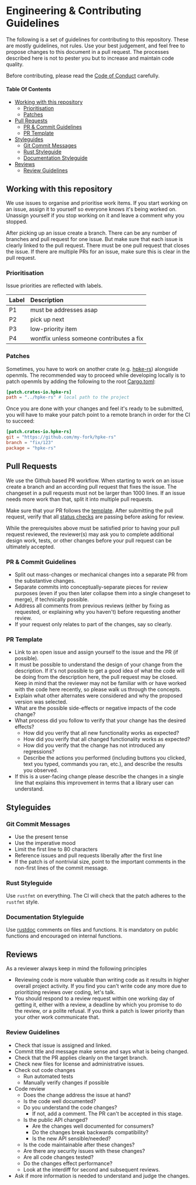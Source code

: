 # Engineering & Contributing Guidelines

The following is a set of guidelines for contributing to this repository.
These are mostly guidelines, not rules.
Use your best judgement, and feel free to propose changes to this document in a pull request.
The processes described here is not to pester you but to increase and maintain code quality.

Before contributing, please read the [Code of Conduct](https://github.com/openmls/openmls/CODE_OF_CONDUCT.md) carefully.

#### Table Of Contents

- [Working with this repository](#working-with-this-repository)
  - [Prioritisation](#prioritisation)
  - [Patches](#patches)
- [Pull Requests](#pull-requests)
  - [PR & Commit Guidelines](#pr--commit-guidelines)
  - [PR Template](#pr-template)
- [Styleguides](#styleguides)
  - [Git Commit Messages](#git-commit-messages)
  - [Rust Styleguide](#rust-styleguide)
  - [Documentation Styleguide](#documentation-styleguide)
- [Reviews](#reviews)
  - [Review Guidelines](#review-guidelines)

## Working with this repository

We use issues to organise and prioritise work items.
If you start working on an issue, assign it to yourself so everyone knows it's being worked on.
Unassign yourself if you stop working on it and leave a comment why you stopped.

After picking up an issue create a branch.
There can be any number of branches and pull request for one issue.
But make sure that each issue is clearly linked to the pull request.
There must be one pull request that closes the issue.
If there are multiple PRs for an issue, make sure this is clear in the pull request.

### Prioritisation

Issue priorities are reflected with labels.

| Label | Description                              |
| :---- | :--------------------------------------- |
| P1    | must be addresses asap                   |
| P2    | pick up next                             |
| P3    | low-priority item                        |
| P4    | wontfix unless someone contributes a fix |

### Patches

Sometimes, you have to work on another crate (e.g. [hpke-rs](https://crates.io/crates/hpke-rs)) alongside openmls. The 
recommended way to proceed while developing locally is to patch openmls by adding the following to the root [Cargo.toml](./Cargo.toml): 
```toml
[patch.crates-io.hpke-rs]
path = "../hpke-rs" # local path to the project
```
Once you are done with your changes and feel it's ready to be submitted, you will have to make your patch point to a
remote branch in order for the CI to succeed:
```toml
[patch.crates-io.hpke-rs]
git = "https://github.com/my-fork/hpke-rs"
branch = "fix/123"
package = "hpke-rs"
```

## Pull Requests

We use the Github based PR workflow.
When starting to work on an issue create a branch and an according pull request that fixes the issue.
The changeset in a pull requests must not be larger than 1000 lines.
If an issue needs more work than that, split it into multiple pull requests.

Make sure that your PR follows the [template](#pr-template).
After submitting the pull request, verify that all [status checks](https://help.github.com/articles/about-status-checks/) are passing before asking for review.

While the prerequisites above must be satisfied prior to having your pull request reviewed, the reviewer(s) may ask you to complete additional design work, tests, or other changes before your pull request can be ultimately accepted.

### PR & Commit Guidelines

- Split out mass-changes or mechanical changes into a separate PR from the substantive changes.
- Separate commits into conceptually-separate pieces for review purposes (even if you then later collapse them into a single changeset to merge), if technically possible.
- Address all comments from previous reviews (either by fixing as requested, or explaining why you haven't) before requesting another review.
- If your request only relates to part of the changes, say so clearly.

### PR Template

- Link to an open issue and assign yourself to the issue and the PR (if possible).
- It must be possible to understand the design of your change from the description. If it's not possible to get a good idea of what the code will be doing from the description here, the pull request may be closed. Keep in mind that the reviewer may not be familiar with or have worked with the code here recently, so please walk us through the concepts.
- Explain what other alternates were considered and why the proposed version was selected.
- What are the possible side-effects or negative impacts of the code change?
- What process did you follow to verify that your change has the desired effects?
  - How did you verify that all new functionality works as expected?
  - How did you verify that all changed functionality works as expected?
  - How did you verify that the change has not introduced any regressions?
  - Describe the actions you performed (including buttons you clicked, text you typed, commands you ran, etc.), and describe the results you observed.
- If this is a user-facing change please describe the changes in a single line that explains this improvement in terms that a library user can understand.

## Styleguides

### Git Commit Messages

- Use the present tense
- Use the imperative mood
- Limit the first line to 80 characters
- Reference issues and pull requests liberally after the first line
- If the patch is of nontrivial size, point to the important comments in the non-first lines of the commit message.

### Rust Styleguide

Use `rustfmt` on everything.
The CI will check that the patch adheres to the `rustfmt` style.

### Documentation Styleguide

Use [rustdoc](https://doc.rust-lang.org/rustdoc/index.html) comments on files and functions.
It is mandatory on public functions and encouraged on internal functions.

## Reviews

As a reviewer always keep in mind the following principles

- Reviewing code is more valuable than writing code as it results in higher overall project activity. If you find you can't write code any more due to prioritizing reviews over coding, let's talk.
- You should respond to a review request within one working day of getting it, either with a review, a deadline by which you promise to do the review, or a polite refusal. If you think a patch is lower priority than your other work communicate that.

### Review Guidelines

- Check that issue is assigned and linked.
- Commit title and message make sense and says what is being changed.
- Check that the PR applies cleanly on the target branch.
- Check new files for license and administrative issues.
- Check out code changes
  - Run automated tests
  - Manually verify changes if possible
- Code review
  - Does the change address the issue at hand?
  - Is the code well documented?
  - Do you understand the code changes?
    - If not, add a comment. The PR can't be accepted in this stage.
  - Is the public API changed?
    - Are the changes well documented for consumers?
    - Do the changes break backwards compatibility?
    - Is the new API sensible/needed?
  - Is the code maintainable after these changes?
  - Are there any security issues with these changes?
  - Are all code changes tested?
  - Do the changes effect performance?
  - Look at the interdiff for second and subsequent reviews.
- Ask if more information is needed to understand and judge the changes.
